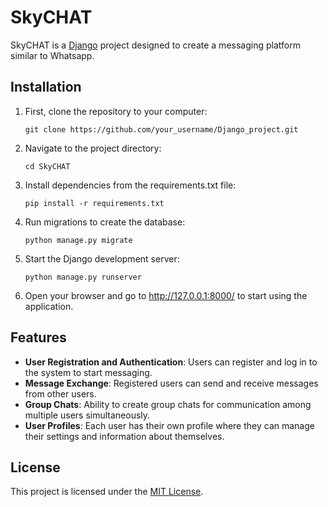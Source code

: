 # SkyCHAT

SkyCHAT is a [Django](https://www.djangoproject.com/) project designed to create a messaging platform similar to Whatsapp.

## Installation

1. First, clone the repository to your computer:

    ```
    git clone https://github.com/your_username/Django_project.git
    ```

2. Navigate to the project directory:

    ```
    cd SkyCHAT
    ```

3. Install dependencies from the requirements.txt file:

    ```
    pip install -r requirements.txt
    ```

4. Run migrations to create the database:

    ```
    python manage.py migrate
    ```

5. Start the Django development server:

    ```
    python manage.py runserver
    ```

6. Open your browser and go to http://127.0.0.1:8000/ to start using the application.

## Features

- **User Registration and Authentication**: Users can register and log in to the system to start messaging.
- **Message Exchange**: Registered users can send and receive messages from other users.
- **Group Chats**: Ability to create group chats for communication among multiple users simultaneously.
- **User Profiles**: Each user has their own profile where they can manage their settings and information about themselves.

## License

This project is licensed under the [MIT License](LICENSE).